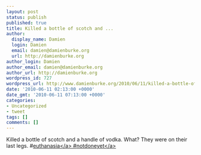 ```yaml
---
layout: post
status: publish
published: true
title: Killed a bottle of scotch and ...
author:
  display_name: Damien
  login: Damien
  email: damien@damienburke.org
  url: http://damienburke.org
author_login: Damien
author_email: damien@damienburke.org
author_url: http://damienburke.org
wordpress_id: 727
wordpress_url: http://www.damienburke.org/2010/06/11/killed-a-bottle-of-scotch-and/
date: '2010-06-11 02:13:00 +0000'
date_gmt: '2010-06-11 07:13:00 +0000'
categories:
- Uncategorized
- tweet
tags: []
comments: []
---
```

<p>Killed a bottle of scotch and a handle of vodka. What? They were on their last legs. #<a href="http:&#47;&#47;search.twitter.com&#47;search?q=%23euthanasia" class="aktt_hashtag">euthanasia<&#47;a> #<a href="http:&#47;&#47;search.twitter.com&#47;search?q=%23notdoneyet" class="aktt_hashtag">notdoneyet<&#47;a></p>
